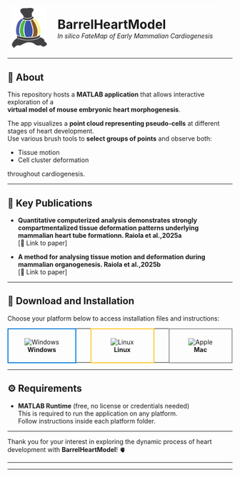 <table style="border-collapse: collapse; border: 1px solid white;">
  <tr>
    <td valign="middle" style="padding-right: 15px; border: 1px solid white;">
      <img src="/logo.jpg" alt="BarrelHeartModel Logo" width="80" />
    </td>
    <td valign="middle" style="border: 1px solid white;">
      <h1 style="margin: 0;"> BarrelHeartModel</h1>
      <p style="margin: 0; font-style: italic;">In silico FateMap of Early Mammalian Cardiogenesis</p>
    </td>
  </tr>
</table>

---

## 📝 About

This repository hosts a **MATLAB application** that allows interactive exploration of a  
**virtual model of mouse embryonic heart morphogenesis**.  

The app visualizes a **point cloud representing pseudo-cells** at different stages of heart development.  
Use various brush tools to **select groups of points** and observe both:  
-  Tissue motion  
-  Cell cluster deformation  

throughout cardiogenesis.

---

## 📖 Key Publications

-  **Quantitative computerized analysis demonstrates strongly compartmentalized tissue deformation patterns underlying mammalian heart tube formationn. Raiola et al.,2025a**  
  [🔗 Link to paper]

-  **A method for analysing tissue motion and deformation during mammalian organogenesis. Raiola et al.,2025b**  
  [🔗 Link to paper]

---

## 💾 Download and Installation

Choose your platform below to access installation files and instructions:

<table align="center">
  <tr>
    <td align="center" style="border: 2px solid #0078D7; border-radius: 10px; padding: 20px; width: 140px;">
      <a href="https://github.com/MorRaiola/BarrelHeartModel/tree/main/Install/Windows" style="text-decoration: none; color: inherit;">
        <img src="https://img.icons8.com/color/96/000000/windows-10.png" alt="Windows" width="96" /><br/>
        <strong>Windows</strong>
      </a>
    </td>
    <td width="30"></td> <!-- spacer -->
    <td align="center" style="border: 2px solid #FCC624; border-radius: 10px; padding: 20px; width: 140px;">
      <a href="https://github.com/MorRaiola/BarrelHeartModel/tree/main/Install/Linux" style="text-decoration: none; color: inherit;">
        <img src="https://img.icons8.com/color/96/000000/linux.png" alt="Linux" width="96" /><br/>
        <strong>Linux</strong>
      </a>
    </td>
    <td width="30"></td> <!-- spacer -->
    <td align="center" style="border: 2px solid #999999; border-radius: 10px; padding: 20px; width: 140px;">
      <a href="https://github.com/MorRaiola/BarrelHeartModel/tree/main/Install/Mac" style="text-decoration: none; color: inherit;">
        <img src="https://img.icons8.com/ios-filled/96/000000/mac-os.png" alt="Apple" width="96" /><br/>
        <strong>Mac</strong>
      </a>
    </td>
  </tr>
</table>


---

## ⚙️ Requirements

- **MATLAB Runtime** (free, no license or credentials needed)  
  This is required to run the application on any platform.  
  Follow instructions inside each platform folder.

---

Thank you for your interest in exploring the dynamic process of heart development with **BarrelHeartModel**! 🫀

---



---

